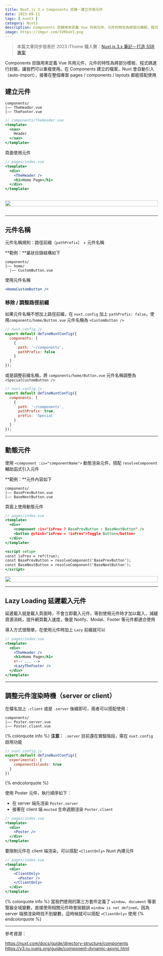 ```yaml
---
title: Nuxt.js 3.x Components 目錄－建立共用元件
date: 2023-09-11
tags: [ nuxt3 ]
category: Nuxt3
description: Components 目錄用來定義 Vue 共用元件，元件的特性為將部分模板、程式碼進行封裝，讓我們可以重複使用。在 Components 建立的檔案，Nuxt 會自動引入（auto-import），接著在整個專案 pages / components / layouts 都能搭配使用
image: https://imgur.com/5VRbaV1.png
---
```


> 本篇文章同步發表於 2023 iThome 鐵人賽：[Nuxt.js 3.x 筆記－打造 SSR 專案](https://ithelp.ithome.com.tw/articles/10321336)
>

Components 目錄用來定義 Vue 共用元件，元件的特性為將部分模板、程式碼進行封裝，讓我們可以重複使用。在 Components 建立的檔案，Nuxt 會自動引入（auto-import），接著在整個專案 pages / components / layouts 都能搭配使用

## **建立元件**

```
components/
|—— TheHeader.vue
|—— TheFooter.vue
```

<!-- more -->

```jsx
// components/TheHeader.vue
<template>
  <nav>
    Header
  </nav>
</template>
```

頁面使用元件

```jsx
// pages/index.vue
<template>
  <div>
    <TheHeader />
    <h1>Home Page</h1>
  </div>
</template>
```

<div style="display: flex; justify-content: center; margin: 30px 0;">
  <img style="width: 100%; max-width: 100%;" src="https://imgur.com/v8hcCrS.png">
</div>

---

## **元件名稱**

元件名稱規則：路徑前綴（`pathPrefix`） + 元件名稱

**範例：**巢狀目錄結構如下

```
components/
|—— home/
  |—— CustomButton.vue
```

使用元件名稱

```jsx
<HomeCustomButton />
```

### **移除 / 調整路徑前綴**

如果元件名稱不想加上路徑前綴，在 `nuxt.config` 加上 `pathPrefix: false`，使用`components/home/Button.vue` 元件名稱為 `<CustomButton />`

```jsx
// nuxt.config.js
export default defineNuxtConfig({
  components: [
    {
      path: '~/components',
      pathPrefix: false
    }
  ]
});
```

或是調整前綴名稱，將 `components/home/Button.vue` 元件名稱調整為 `<SpecialCustomButton />`

```jsx
// nuxt.config.js
export default defineNuxtConfig({
  components: [
    {
      path: '~/components',
      pathPrefix: true,
      prefix: 'Special'
    }
  ]
});
```

---

## **動態元件**

使用 `<component :is="componentName">` 動態渲染元件，搭配 `resolveComponent` 輔助函式引入元件

**範例：**元件內容如下

```
components/
|—— BasePrevButton.vue
|—— BaseNextButton.vue
```

頁面上使用動態元件

```jsx
// pages/index.vue
<template>
  <div>
    <component :is="isPrev ? BasePrevButton : BaseNextButton" />
    <button @click="isPrev = !isPrev">Toggle Button</button>
  </div>
</template>

<script setup>
const isPrev = ref(true);
const BasePrevButton = resolveComponent('BasePrevButton');
const BaseNextButton = resolveComponent('BaseNextButton');
</script>
```

<div style="display: flex; justify-content: center; margin: 0;">
  <img style="width: 100%; max-width: 100%;" src="https://imgur.com/r9V0kkr.gif">
</div>

---

## **Lazy Loading 延遲載入元件**

延遲載入就是載入頁面時，不會立即載入元件，等到使用元件時才加以載入，減緩資源消耗，提升網頁載入速度，像是 Notify、Modal、Footer 等元件都適合使用

導入方式很簡單，在使用元件時加上 `Lazy` 前綴就可以

```jsx
// pages/index.vue
<template>
  <div>
    <TheHeader />
    <h1>Home Page</h1>
    <!-- ... -->
    <LazyTheFooter />
  </div>
</template>
```

---

## **調整元件渲染時機（server or client）**

在檔名加上 `.client` 或是 `.server` 後綴即可，兩者可以搭配使用：

```
components/
|—— Poster.server.vue
|—— Poster.client.vue
```

{% colorquote info %}
**注意：** `.server` 目前還在實驗階段，需在 `nuxt.config` 啟用功能

```jsx
// nuxt.config.js
export default defineNuxtConfig({
  experimental: {
    componentIslands: true
  }
})
```
{% endcolorquote %}

使用 Poster 元件，執行順序如下：

- 在 server 端先渲染 `Poster.server`
- 接著在 client 端 `mouted` 生命週期渲染 `Poster.client`

```jsx
// pages/index.vue
<template>
  <div>
    <Poster />
  </div>
</template>
```

要限制元件在 client 端渲染，可以搭配 `<ClientOnly>` Nuxt 內建元件

```jsx
// pages/index.vue
<template>
  <div>
    <ClientOnly>
      <Poster />
    </ClientOnly>
  </div>
</template>
```

{% colorquote info %}
當我們使用的第三方套件定義了 `window`、`document` 等瀏覽器全域變數，直接使用相關元件時會拋錯誤 `window is not defined`，因為 server 端預渲染時找不到變數，這時候就可以搭配 `<ClientOnly>` 使用
{% endcolorquote %}

---

參考資源：

https://nuxt.com/docs/guide/directory-structure/components
https://v3.ru.vuejs.org/guide/component-dynamic-async.html